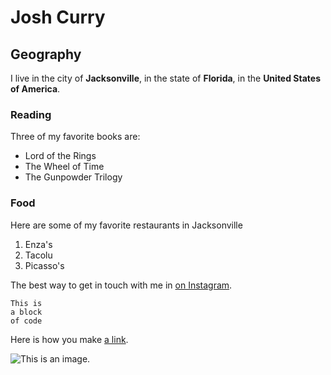 # Josh Curry

## Geography

I live in the city of **Jacksonville**, in the state of **Florida**, in the **United States of America**.

### Reading

Three of my favorite books are:

- Lord of the Rings
- The Wheel of Time
- The Gunpowder Trilogy

### Food

Here are some of my favorite restaurants in Jacksonville

1. Enza's
2. Tacolu
3. Picasso's

The best way to get in touch with me in [on Instagram](https://www.instagram.com/joshcurry08).

```
This is
a block
of code
```

Here is how you make [a link](https://www.wikipedia.org/).

![This is an image.](https://github.com/yihui/xaringan/releases/download/v0.0.2/karl-moustache.jpg)

